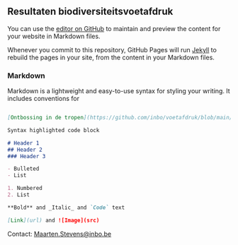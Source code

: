## Resultaten biodiversiteitsvoetafdruk



You can use the [editor on GitHub](https://github.com/inbo/voetafdruk/edit/main/README.md) to maintain and preview the content for your website in Markdown files.

Whenever you commit to this repository, GitHub Pages will run [Jekyll](https://jekyllrb.com/) to rebuild the pages in your site, from the content in your Markdown files.

### Markdown

Markdown is a lightweight and easy-to-use syntax for styling your writing. It includes conventions for

```markdown

[Ontbossing in de tropen](https://github.com/inbo/voetafdruk/blob/main/sankey_defor.html)

Syntax highlighted code block

# Header 1
## Header 2
### Header 3

- Bulleted
- List

1. Numbered
2. List

**Bold** and _Italic_ and `Code` text

[Link](url) and ![Image](src)
```

Contact: [Maarten.Stevens@inbo.be](Maarten.Stevens@inbo.be)


